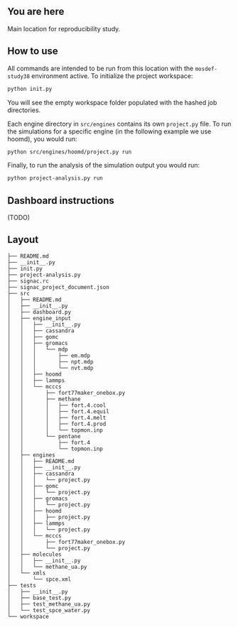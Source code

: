 ## You are here
Main location for reproducibility study.

## How to use
All commands are intended to be run from this location with the `mosdef-study38` environment active.
To initialize the project workspace:
```bash
python init.py
```
You will see the empty workspace folder populated with the hashed job directories.

Each engine directory in `src/engines` contains its own `project.py` file. To run the simulations for a specific engine (in the following example we use hoomd), you would run:
```bash
python src/engines/hoomd/project.py run
```

Finally, to run the analysis of the simulation output you would run:
```bash
python project-analysis.py run
```
## Dashboard instructions
(TODO)

## Layout

```
├── README.md
├── __init__.py
├── init.py
├── project-analysis.py
├── signac.rc
├── signac_project_document.json
├── src
│   ├── README.md
│   ├── __init__.py
│   ├── dashboard.py
│   ├── engine_input
│   │   ├── __init__.py
│   │   ├── cassandra
│   │   ├── gomc
│   │   ├── gromacs
│   │   │   └── mdp
│   │   │       ├── em.mdp
│   │   │       ├── npt.mdp
│   │   │       └── nvt.mdp
│   │   ├── hoomd
│   │   ├── lammps
│   │   └── mcccs
│   │       ├── fort77maker_onebox.py
│   │       ├── methane
│   │       │   ├── fort.4.cool
│   │       │   ├── fort.4.equil
│   │       │   ├── fort.4.melt
│   │       │   ├── fort.4.prod
│   │       │   └── topmon.inp
│   │       └── pentane
│   │           ├── fort.4
│   │           └── topmon.inp
│   ├── engines
│   │   ├── README.md
│   │   ├── __init__.py
│   │   ├── cassandra
│   │   │   └── project.py
│   │   ├── gomc
│   │   │   └── project.py
│   │   ├── gromacs
│   │   │   └── project.py
│   │   ├── hoomd
│   │   │   ├── project.py
│   │   ├── lammps
│   │   │   └── project.py
│   │   └── mcccs
│   │       ├── fort77maker_onebox.py
│   │       └── project.py
│   ├── molecules
│   │   ├── __init__.py
│   │   └── methane_ua.py
│   └── xmls
│       └── spce.xml
├── tests
│   ├── __init__.py
│   ├── base_test.py
│   ├── test_methane_ua.py
│   └── test_spce_water.py
└── workspace
```
